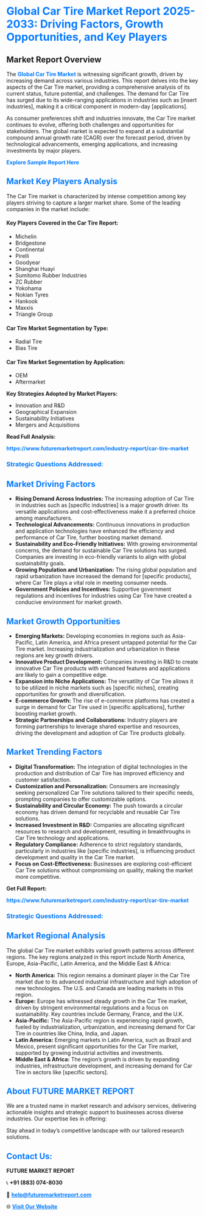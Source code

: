 <h1 style="color: #007BFF;">Global Car Tire Market Report 2025-2033: Driving Factors, Growth Opportunities, and Key Players</h1>

<section id="overview">
<h2>Market Report Overview</h2>
<p>The <a href="https://www.futuremarketreport.com/industry-report/car-tire-market" style="color: #007BFF; text-decoration: none;"><strong>Global Car Tire Market</strong></a> is witnessing significant growth, driven by increasing demand across various industries. This report delves into the key aspects of the Car Tire market, providing a comprehensive analysis of its current status, future potential, and challenges. The demand for Car Tire has surged due to its wide-ranging applications in industries such as [insert industries], making it a critical component in modern-day [applications].</p>
<p>As consumer preferences shift and industries innovate, the Car Tire market continues to evolve, offering both challenges and opportunities for stakeholders. The global market is expected to expand at a substantial compound annual growth rate (CAGR) over the forecast period, driven by technological advancements, emerging applications, and increasing investments by major players.</p>
</section>

<section id="overview">
<p><a href="https://www.futuremarketreport.com/request-sample/reportId=41184" style="color: #007BFF; text-decoration: none;"><strong>Explore Sample Report Here</strong></a></p>
</section>

<section id="key-players">
<h2 style="color: #007BFF;">Market Key Players Analysis</h2>
<p>The Car Tire market is characterized by intense competition among key players striving to capture a larger market share. Some of the leading companies in the market include:</p>
<h4>Key Players Covered in the Car Tire Report:</h4>
<ul><li>Michelin</li><li>Bridgestone</li><li>Continental</li><li>Pirelli</li><li>Goodyear</li><li>Shanghai Huayi</li><li>Sumitomo Rubber Industries</li><li>ZC Rubber</li><li>Yokohama</li><li>Nokian Tyres</li><li>Hankook</li><li>Maxxis</li><li>Triangle Group</li></ul>
<h4>Car Tire Market Segmentation by Type:</h4>
<ul><li>Radial Tire</li><li>Bias Tire</li></ul>

<h4>Car Tire Market Segmentation by Application:</h4>
<ul><li>OEM</li><li>Aftermarket</li></ul>
<p><strong>Key Strategies Adopted by Market Players:</strong></p>
<ul>
<li>Innovation and R&D</li>
<li>Geographical Expansion</li>
<li>Sustainability Initiatives</li>
<li>Mergers and Acquisitions</li>
</ul>
</section>

<section>
<p><strong>Read Full Analysis: </strong></p><a href="https://www.futuremarketreport.com/industry-report/car-tire-market" style="color: #007BFF; text-decoration: none;"><strong>https://www.futuremarketreport.com/industry-report/car-tire-market</strong></a>
<h3 style="color: #007BFF;">Strategic Questions Addressed:</h3>
</section>

<section id="driving-factors">
<h2 style="color: #007BFF;">Market Driving Factors</h2>
<ul>
<li><strong>Rising Demand Across Industries:</strong> The increasing adoption of Car Tire in industries such as [specific industries] is a major growth driver. Its versatile applications and cost-effectiveness make it a preferred choice among manufacturers.</li>
<li><strong>Technological Advancements:</strong> Continuous innovations in production and application technologies have enhanced the efficiency and performance of Car Tire, further boosting market demand.</li>
<li><strong>Sustainability and Eco-Friendly Initiatives:</strong> With growing environmental concerns, the demand for sustainable Car Tire solutions has surged. Companies are investing in eco-friendly variants to align with global sustainability goals.</li>
<li><strong>Growing Population and Urbanization:</strong> The rising global population and rapid urbanization have increased the demand for [specific products], where Car Tire plays a vital role in meeting consumer needs.</li>
<li><strong>Government Policies and Incentives:</strong> Supportive government regulations and incentives for industries using Car Tire have created a conducive environment for market growth.</li>
</ul>
</section>

<section id="growth-opportunities">
<h2 style="color: #007BFF;">Market Growth Opportunities</h2>
<ul>
<li><strong>Emerging Markets:</strong> Developing economies in regions such as Asia-Pacific, Latin America, and Africa present untapped potential for the Car Tire market. Increasing industrialization and urbanization in these regions are key growth drivers.</li>
<li><strong>Innovative Product Development:</strong> Companies investing in R&D to create innovative Car Tire products with enhanced features and applications are likely to gain a competitive edge.</li>
<li><strong>Expansion into Niche Applications:</strong> The versatility of Car Tire allows it to be utilized in niche markets such as [specific niches], creating opportunities for growth and diversification.</li>
<li><strong>E-commerce Growth:</strong> The rise of e-commerce platforms has created a surge in demand for Car Tire used in [specific applications], further boosting market growth.</li>
<li><strong>Strategic Partnerships and Collaborations:</strong> Industry players are forming partnerships to leverage shared expertise and resources, driving the development and adoption of Car Tire products globally.</li>
</ul>
</section>

<section id="trending-factors">
<h2 style="color: #007BFF;">Market Trending Factors</h2>
<ul>
<li><strong>Digital Transformation:</strong> The integration of digital technologies in the production and distribution of Car Tire has improved efficiency and customer satisfaction.</li>
<li><strong>Customization and Personalization:</strong> Consumers are increasingly seeking personalized Car Tire solutions tailored to their specific needs, prompting companies to offer customizable options.</li>
<li><strong>Sustainability and Circular Economy:</strong> The push towards a circular economy has driven demand for recyclable and reusable Car Tire solutions.</li>
<li><strong>Increased Investment in R&D:</strong> Companies are allocating significant resources to research and development, resulting in breakthroughs in Car Tire technology and applications.</li>
<li><strong>Regulatory Compliance:</strong> Adherence to strict regulatory standards, particularly in industries like [specific industries], is influencing product development and quality in the Car Tire market.</li>
<li><strong>Focus on Cost-Effectiveness:</strong> Businesses are exploring cost-efficient Car Tire solutions without compromising on quality, making the market more competitive.</li>
</ul>
</section>

<section>
<p><strong>Get Full Report: </strong></p><a href="https://www.futuremarketreport.com/industry-report/car-tire-market" style="color: #007BFF; text-decoration: none;"><strong>https://www.futuremarketreport.com/industry-report/car-tire-market</strong></a>
<h3 style="color: #007BFF;">Strategic Questions Addressed:</h3>
</section>


<section id="regional-analysis">
<h2 style="color: #007BFF;">Market Regional Analysis</h2>
<p>The global Car Tire market exhibits varied growth patterns across different regions. The key regions analyzed in this report include North America, Europe, Asia-Pacific, Latin America, and the Middle East & Africa:</p>
<ul>
<li><strong>North America:</strong> This region remains a dominant player in the Car Tire market due to its advanced industrial infrastructure and high adoption of new technologies. The U.S. and Canada are leading markets in this region.</li>
<li><strong>Europe:</strong> Europe has witnessed steady growth in the Car Tire market, driven by stringent environmental regulations and a focus on sustainability. Key countries include Germany, France, and the U.K.</li>
<li><strong>Asia-Pacific:</strong> The Asia-Pacific region is experiencing rapid growth, fueled by industrialization, urbanization, and increasing demand for Car Tire in countries like China, India, and Japan.</li>
<li><strong>Latin America:</strong> Emerging markets in Latin America, such as Brazil and Mexico, present significant opportunities for the Car Tire market, supported by growing industrial activities and investments.</li>
<li><strong>Middle East & Africa:</strong> The region’s growth is driven by expanding industries, infrastructure development, and increasing demand for Car Tire in sectors like [specific sectors].</li>
</ul>
</section>

<footer>
<h2 style="color: #007BFF;">About FUTURE MARKET REPORT</h2>
<p>We are a trusted name in market research and advisory services, delivering actionable insights and strategic support to businesses across diverse industries. Our expertise lies in offering:</p>

<p>Stay ahead in today’s competitive landscape with our tailored research solutions.</p>

<h2 style="color: #007BFF;">Contact Us:</h2>
<p><strong>FUTURE MARKET REPORT</strong></p>
<p>📞 <strong>+91 (883) 074-8030</strong></p>
<p>📧 <strong><a href="mailto:help@futuremarketreport.com" style="color: #007BFF;">help@futuremarketreport.com</a></strong></p>
<p>🌐 <strong><a href="https://www.futuremarketreport.com/" style="color: #007BFF;">Visit Our Website</a></strong></p>
</footer>